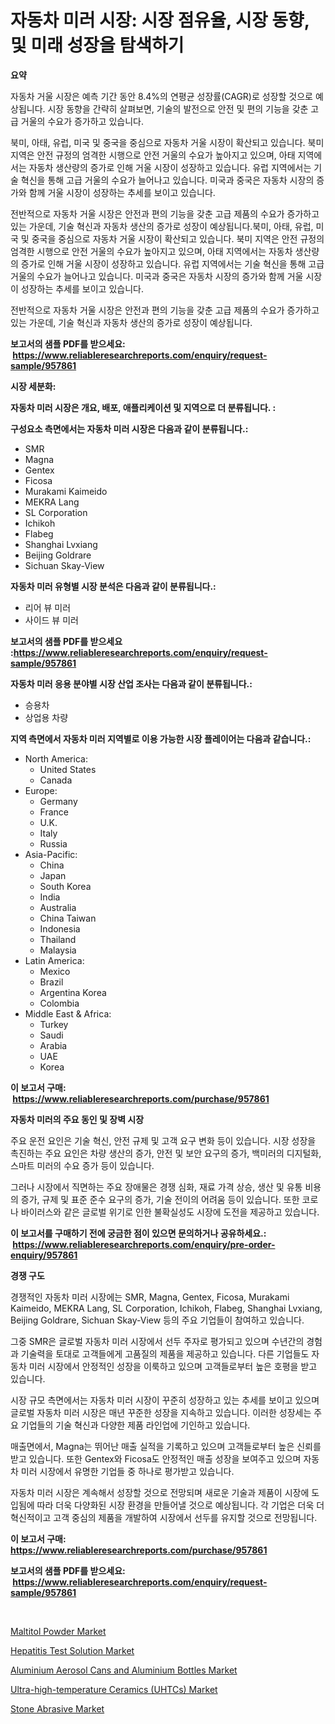 <p><h1>자동차 미러 시장: 시장 점유율, 시장 동향, 및 미래 성장을 탐색하기</h1></p><p><strong>요약</strong></p>
<p><p>자동차 거울 시장은 예측 기간 동안 8.4%의 연평균 성장률(CAGR)로 성장할 것으로 예상됩니다. 시장 동향을 간략히 살펴보면, 기술의 발전으로 안전 및 편의 기능을 갖춘 고급 거울의 수요가 증가하고 있습니다.</p><p>북미, 아태, 유럽, 미국 및 중국을 중심으로 자동차 거울 시장이 확산되고 있습니다. 북미 지역은 안전 규정의 엄격한 시행으로 안전 거울의 수요가 높아지고 있으며, 아태 지역에서는 자동차 생산량의 증가로 인해 거울 시장이 성장하고 있습니다. 유럽 지역에서는 기술 혁신을 통해 고급 거울의 수요가 늘어나고 있습니다. 미국과 중국은 자동차 시장의 증가와 함께 거울 시장이 성장하는 추세를 보이고 있습니다.</p><p>전반적으로 자동차 거울 시장은 안전과 편의 기능을 갖춘 고급 제품의 수요가 증가하고 있는 가운데, 기술 혁신과 자동차 생산의 증가로 성장이 예상됩니다.북미, 아태, 유럽, 미국 및 중국을 중심으로 자동차 거울 시장이 확산되고 있습니다. 북미 지역은 안전 규정의 엄격한 시행으로 안전 거울의 수요가 높아지고 있으며, 아태 지역에서는 자동차 생산량의 증가로 인해 거울 시장이 성장하고 있습니다. 유럽 지역에서는 기술 혁신을 통해 고급 거울의 수요가 늘어나고 있습니다. 미국과 중국은 자동차 시장의 증가와 함께 거울 시장이 성장하는 추세를 보이고 있습니다.</p><p>전반적으로 자동차 거울 시장은 안전과 편의 기능을 갖춘 고급 제품의 수요가 증가하고 있는 가운데, 기술 혁신과 자동차 생산의 증가로 성장이 예상됩니다.</p></p>
<p><strong>보고서의 샘플 PDF를 받으세요: &nbsp;<a href="https://www.reliableresearchreports.com/enquiry/request-sample/957861">https://www.reliableresearchreports.com/enquiry/request-sample/957861</a></strong></p>
<p><strong>시장 세분화:</strong></p>
<p><strong> 자동차 미러 시장은 개요, 배포, 애플리케이션 및 지역으로 더 분류됩니다. :</strong></p>
<p><strong>구성요소 측면에서는 자동차 미러 시장은 다음과 같이 분류됩니다.:</strong></p>
<p><ul><li>SMR</li><li>Magna</li><li>Gentex</li><li>Ficosa</li><li>Murakami Kaimeido</li><li>MEKRA Lang</li><li>SL Corporation</li><li>Ichikoh</li><li>Flabeg</li><li>Shanghai Lvxiang</li><li>Beijing Goldrare</li><li>Sichuan Skay-View</li></ul></p>
<p><strong> 자동차 미러 유형별 시장 분석은 다음과 같이 분류됩니다.:</strong></p>
<p><ul><li>리어 뷰 미러</li><li>사이드 뷰 미러</li></ul></p>
<p><strong>보고서의 샘플 PDF를 받으세요 :<a href="https://www.reliableresearchreports.com/enquiry/request-sample/957861">https://www.reliableresearchreports.com/enquiry/request-sample/957861</a></strong></p>
<p><strong> 자동차 미러 응용 분야별 시장 산업 조사는 다음과 같이 분류됩니다.:</strong></p>
<p><ul><li>승용차</li><li>상업용 차량</li></ul></p>
<p><strong>지역 측면에서 자동차 미러 지역별로 이용 가능한 시장 플레이어는 다음과 같습니다.:</strong></p>
<p><ul>
    <li>
        North America:
        <ul>
            <li>United States</li>
            <li>Canada</li>
        </ul>
    </li>
    <li>
        Europe:
        <ul>
            <li>Germany</li>
            <li>France</li>
            <li>U.K.</li>
            <li>Italy</li>
            <li>Russia</li>
        </ul>
    </li>
    <li>
        Asia-Pacific:
        <ul>
            <li>China</li>
            <li>Japan</li>
            <li>South Korea</li>
            <li>India</li>
            <li>Australia</li>
            <li>China Taiwan</li>
            <li>Indonesia</li>
            <li>Thailand</li>
            <li>Malaysia</li>
        </ul>
    </li>
    <li>
        Latin America:
        <ul>
            <li>Mexico</li>
            <li>Brazil</li>
            <li>Argentina Korea</li>
            <li>Colombia</li>
        </ul>
    </li>
    <li>
        Middle East & Africa:
        <ul>
            <li>Turkey</li>
            <li>Saudi</li>
            <li>Arabia</li>
            <li>UAE</li>
            <li>Korea</li>
        </ul>
    </li>
    </ul></p>
<p><strong>이 보고서 구매: &nbsp;<a href="https://www.reliableresearchreports.com/purchase/957861">https://www.reliableresearchreports.com/purchase/957861</a></strong></p>
<p><strong>자동차 미러의 주요 동인 및 장벽 시장</strong></p>
<p><p>주요 운전 요인은 기술 혁신, 안전 규제 및 고객 요구 변화 등이 있습니다. 시장 성장을 촉진하는 주요 요인은 차량 생산의 증가, 안전 및 보안 요구의 증가, 백미러의 디지털화, 스마트 미러의 수요 증가 등이 있습니다.</p><p>그러나 시장에서 직면하는 주요 장애물은 경쟁 심화, 재료 가격 상승, 생산 및 유통 비용의 증가, 규제 및 표준 준수 요구의 증가, 기술 전이의 어려움 등이 있습니다. 또한 코로나 바이러스와 같은 글로벌 위기로 인한 불확실성도 시장에 도전을 제공하고 있습니다.</p></p>
<p><strong>이 보고서를 구매하기 전에 궁금한 점이 있으면 문의하거나 공유하세요.: &nbsp;<a href="https://www.reliableresearchreports.com/enquiry/pre-order-enquiry/957861">https://www.reliableresearchreports.com/enquiry/pre-order-enquiry/957861</a></strong></p>
<p><strong>경쟁 구도</strong></p>
<p><p>경쟁적인 자동차 미러 시장에는 SMR, Magna, Gentex, Ficosa, Murakami Kaimeido, MEKRA Lang, SL Corporation, Ichikoh, Flabeg, Shanghai Lvxiang, Beijing Goldrare, Sichuan Skay-View 등의 주요 기업들이 참여하고 있습니다.</p><p>그중 SMR은 글로벌 자동차 미러 시장에서 선두 주자로 평가되고 있으며 수년간의 경험과 기술력을 토대로 고객들에게 고품질의 제품을 제공하고 있습니다. 다른 기업들도 자동차 미러 시장에서 안정적인 성장을 이룩하고 있으며 고객들로부터 높은 호평을 받고 있습니다.</p><p>시장 규모 측면에서는 자동차 미러 시장이 꾸준히 성장하고 있는 추세를 보이고 있으며 글로벌 자동차 미러 시장은 매년 꾸준한 성장을 지속하고 있습니다. 이러한 성장세는 주요 기업들의 기술 혁신과 다양한 제품 라인업에 기인하고 있습니다.</p><p>매출면에서, Magna는 뛰어난 매출 실적을 기록하고 있으며 고객들로부터 높은 신뢰를 받고 있습니다. 또한 Gentex와 Ficosa도 안정적인 매출 성장을 보여주고 있으며 자동차 미러 시장에서 유명한 기업들 중 하나로 평가받고 있습니다.</p><p>자동차 미러 시장은 계속해서 성장할 것으로 전망되며 새로운 기술과 제품이 시장에 도입됨에 따라 더욱 다양화된 시장 환경을 만들어낼 것으로 예상됩니다. 각 기업은 더욱 더 혁신적이고 고객 중심의 제품을 개발하여 시장에서 선두를 유지할 것으로 전망됩니다.</p></p>
<p><strong>이 보고서 구매: &nbsp; <a href="https://www.reliableresearchreports.com/purchase/957861">https://www.reliableresearchreports.com/purchase/957861</a></strong></p>
<p><strong>보고서의 샘플 PDF를 받으세요: &nbsp;<a href="https://www.reliableresearchreports.com/enquiry/request-sample/957861">https://www.reliableresearchreports.com/enquiry/request-sample/957861</a></strong><strong></strong></p>
<p>&nbsp;</p>
<p><p><a href="https://view.publitas.com/reportprime-1/maltitol-powder-market-research-report-forecasted-for-period-from-2024-2031-by-market-type-market-application-and-region/">Maltitol Powder Market</a></p><p><a href="https://silk-columnist-571.notion.site/Hepatitis-Test-Solution-Market-A-Comprehensive-Report-of-its-Market-Share-Growth-Trends-2024-20-3302724e5d114731a53c9b33fd1a561a">Hepatitis Test Solution Market</a></p><p><a href="https://issuu.com/reportprime-2/docs/aluminium-aerosol-cans-and-aluminium-bottles-marke">Aluminium Aerosol Cans and Aluminium Bottles Market</a></p><p><a href="https://issuu.com/reportprime-2/docs/ultra-high-temperature-ceramics-uhtcs-market-size-">Ultra-high-temperature Ceramics (UHTCs) Market</a></p><p><a href="https://github.com/joannesouthgate/Market-Research-Report-List-2/blob/main/stone-abrasive-market.md">Stone Abrasive Market</a></p></p>